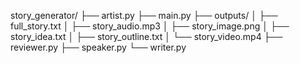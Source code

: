 story_generator/
├── artist.py
├── main.py
├── outputs/
│   ├── full_story.txt
│   ├── story_audio.mp3
│   ├── story_image.png
│   ├── story_idea.txt
│   ├── story_outline.txt
│   └── story_video.mp4
├── reviewer.py
├── speaker.py
└── writer.py
